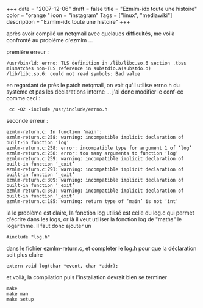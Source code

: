 +++
date = "2007-12-06"
draft = false
title = "Ezmlm-idx toute une histoire"
color = "orange "
icon = "instagram"
Tags = ["linux", "mediawiki"]
description = "Ezmlm-idx toute une histoire"
+++

après avoir compilé un netqmail avec quelaues difficultés, me voilà
confronté au problème d'ezmlm ...

première erreur :

    /usr/bin/ld: errno: TLS definition in /lib/libc.so.6 section .tbss mismatches non-TLS reference in substdio.a(substdo.o)
    /lib/libc.so.6: could not read symbols: Bad value

en regardant de près le patch netqmail, on voit qu'il utilise errno.h du
système et pas les déclarations interne ... j'ai donc modifier le
conf-cc comme ceci :

     cc -O2 -include /usr/include/errno.h

seconde erreur :

    ezmlm-return.c: In function ‘main’:
    ezmlm-return.c:258: warning: incompatible implicit declaration of built-in function ‘log’
    ezmlm-return.c:258: error: incompatible type for argument 1 of ‘log’
    ezmlm-return.c:258: error: too many arguments to function ‘log’
    ezmlm-return.c:259: warning: incompatible implicit declaration of built-in function ‘_exit’
    ezmlm-return.c:291: warning: incompatible implicit declaration of built-in function ‘_exit’
    ezmlm-return.c:309: warning: incompatible implicit declaration of built-in function ‘_exit’
    ezmlm-return.c:363: warning: incompatible implicit declaration of built-in function ‘_exit’
    ezmlm-return.c:185: warning: return type of ‘main’ is not ‘int’

là le problème est claire, la fonction log utilisé est celle du log.c
qui permet d'écrire dans les logs, or là il veut utiliser la fonction
log de "maths" le logarithme. Il faut donc ajouter un

    #include "log.h" 

dans le fichier ezmlm-return.c, et compléter le log.h pour que la
déclaration soit plus claire

    extern void log(char *event, char *addr);

et voilà, la compilation puis l'installation devrait bien se terminer

    make
    make man
    make setup
